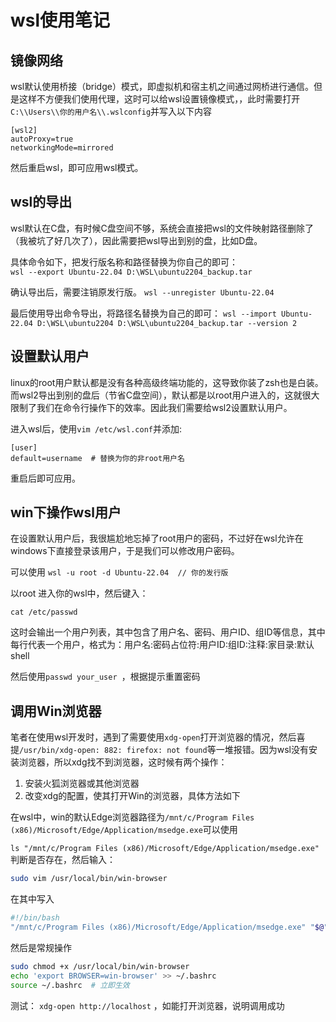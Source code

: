 # wsl使用笔记

## 镜像网络

wsl默认使用桥接（bridge）模式，即虚拟机和宿主机之间通过网桥进行通信。但是这样不方便我们使用代理，这时可以给wsl设置镜像模式，，此时需要打开`C:\\Users\\你的用户名\\.wslconfig`并写入以下内容

```plaintext
[wsl2]
autoProxy=true
networkingMode=mirrored
```

然后重启wsl，即可应用wsl模式。


## wsl的导出

wsl默认在C盘，有时候C盘空间不够，系统会直接把wsl的文件映射路径删除了（我被坑了好几次了），因此需要把wsl导出到别的盘，比如D盘。

具体命令如下，把发行版名称和路径替换为你自己的即可：\
`wsl --export Ubuntu-22.04 D:\WSL\ubuntu2204_backup.tar`

确认导出后，需要注销原发行版。
`wsl --unregister Ubuntu-22.04`

最后使用导出命令导出，将路径名替换为自己的即可：
`wsl --import Ubuntu-22.04 D:\WSL\ubuntu2204 D:\WSL\ubuntu2204_backup.tar --version 2`


## 设置默认用户

linux的root用户默认都是没有各种高级终端功能的，这导致你装了zsh也是白装。而wsl2导出到别的盘后（节省C盘空间），默认都是以root用户进入的，这就很大限制了我们在命令行操作下的效率。因此我们需要给wsl2设置默认用户。

进入wsl后，使用`vim /etc/wsl.conf`并添加:

```plaintext
[user]
default=username  # 替换为你的非root用户名

```
重启后即可应用。

## win下操作wsl用户

在设置默认用户后，我很尴尬地忘掉了root用户的密码，不过好在wsl允许在windows下直接登录该用户，于是我们可以修改用户密码。

可以使用
```wsl -u root -d Ubuntu-22.04  // 你的发行版```

以root 进入你的wsl中，然后键入：

```cat /etc/passwd```

这时会输出一个用户列表，其中包含了用户名、密码、用户ID、组ID等信息，其中每行代表一个用户，格式为：用户名:密码占位符:用户ID:组ID:注释:家目录:默认shell

然后使用`passwd your_user `，根据提示重置密码




## 调用Win浏览器
笔者在使用wsl开发时，遇到了需要使用`xdg-open`打开浏览器的情况，然后喜提```/usr/bin/xdg-open: 882: firefox: not found```等一堆报错。因为wsl没有安装浏览器，所以xdg找不到浏览器，这时候有两个操作：

1. 安装火狐浏览器或其他浏览器
2. 改变xdg的配置，使其打开Win的浏览器，具体方法如下

在wsl中，win的默认Edge浏览器路径为`/mnt/c/Program Files (x86)/Microsoft/Edge/Application/msedge.exe`可以使用

`ls "/mnt/c/Program Files (x86)/Microsoft/Edge/Application/msedge.exe"`   判断是否存在，然后输入：

```bash
sudo vim /usr/local/bin/win-browser
```

在其中写入

```bash
#!/bin/bash
"/mnt/c/Program Files (x86)/Microsoft/Edge/Application/msedge.exe" "$@" &
```

然后是常规操作

```bash
sudo chmod +x /usr/local/bin/win-browser
echo 'export BROWSER=win-browser' >> ~/.bashrc
source ~/.bashrc  # 立即生效
```

测试： `xdg-open http://localhost` ，如能打开浏览器，说明调用成功
